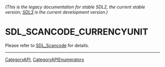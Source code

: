 ###### (This is the legacy documentation for stable SDL2, the current stable version; [SDL3](https://wiki.libsdl.org/SDL3/) is the current development version.)
# SDL_SCANCODE_CURRENCYUNIT

Please refer to [SDL_Scancode](SDL_Scancode) for details.

----
[CategoryAPI](CategoryAPI), [CategoryAPIEnumerators](CategoryAPIEnumerators)

